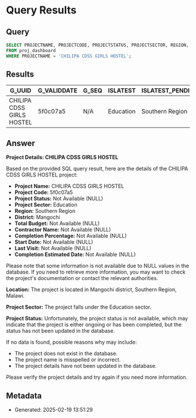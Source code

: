 # Query Results

## Query
```sql
SELECT PROJECTNAME, PROJECTCODE, PROJECTSTATUS, PROJECTSECTOR, REGION, DISTRICT, TOTALBUDGET, CONTRACTORNAME, COMPLETIONPERCENTAGE, STARTDATE, LASTVISIT, COMPLETIONESTIDATE 
FROM proj_dashboard 
WHERE PROJECTNAME = 'CHILIPA CDSS GIRLS HOSTEL';
```

## Results
| G_UUID | G_VALIDDATE | G_SEQ | ISLATEST | ISLATEST_PENDING | ISLATEST_APPROVED | G_CONTEXT | G_COMMUNITYID | G_APPID | G_PROFILEUUID | G_WORKFLOWUUID | MAP_BOUNDARY | MAP_LATITUDE | MAP_LONGITUDE | PROJECTNAME | PROJECTCODE | PROJECTSTATUS | PROJECTDESC | PROJECTRATIONALE | PROJECTSECTOR | PROJECTTYPE | FISCALYEAR | REGION | DISTRICT | DISTRICTCODE | TRADITIONALAUTHORITY | FUNDINGSOURCE | STAGE | PROJECTID | BUDGET | PROJECTCOMPLETEBINARY | ISPROJECTCOMPLETE | PROJECTSTALLEDBINARY | ISPROJECTSTALLED | PROJECTHANDEDBINARY | ISPROJECTHANDEDOVER | CONTRACTORNAME | SIGNINGDATE | TOTALBUDGET | CERTIFICATES | ADDENDUMCOUNT | DURATIONS | TOTALEXPENDITURETODATE | CONTEXPENVARIANCE | CONTEXPENVARIANCEPERCENT | TECCONVARIANCE | TECCONVARIANCEPERCENT | PERCENTSPEND | CERTIFICATESPAID | PERCENTCERTIFICATES | COMPLETIONPERCENTAGE | MALES | FEMALES | TOTALMEMBERS | TOTALISSUES | STARTDATE | LASTVISIT | COMPLETIONDATA | ADDENDUM | COMPLETIONESTIDATE | ACTUALCOMPLETIONDATE | FLAGONE | FLAGTWO | FLAGTHREE | ANYFLAG | ALLFLAGS | ISOVERDUE | DAYSOVERDUE | COMPLETIONSTATUS | SITEREPORTCOMMENTS | CONTRACTORUUID | SITEREPORTUUID | COMPLETIONSTATUSUUID | CYCLE | CYCLECODE | PEOPLEBENEFITED |
| --- | --- | --- | --- | --- | --- | --- | --- | --- | --- | --- | --- | --- | --- | --- | --- | --- | --- | --- | --- | --- | --- | --- | --- | --- | --- | --- | --- | --- | --- | --- | --- | --- | --- | --- | --- | --- | --- | --- | --- | --- | --- | --- | --- | --- | --- | --- | --- | --- | --- | --- | --- | --- | --- | --- | --- | --- | --- | --- | --- | --- | --- | --- | --- | --- | --- | --- | --- | --- | --- | --- | --- | --- | --- | --- | --- |
| CHILIPA CDSS GIRLS HOSTEL | 5f0c07a5 | N/A | Education | Southern Region | Mangochi | N/A | N/A | N/A | N/A | N/A | N/A |


## Answer
**Project Details: CHILIPA CDSS GIRLS HOSTEL**

Based on the provided SQL query result, here are the details of the CHILIPA CDSS GIRLS HOSTEL project:

* **Project Name:** CHILIPA CDSS GIRLS HOSTEL
* **Project Code:** 5f0c07a5
* **Project Status:** Not Available (NULL)
* **Project Sector:** Education
* **Region:** Southern Region
* **District:** Mangochi
* **Total Budget:** Not Available (NULL)
* **Contractor Name:** Not Available (NULL)
* **Completion Percentage:** Not Available (NULL)
* **Start Date:** Not Available (NULL)
* **Last Visit:** Not Available (NULL)
* **Completion Estimated Date:** Not Available (NULL)

Please note that some information is not available due to NULL values in the database. If you need to retrieve more information, you may want to check the project's documentation or contact the relevant authorities.

**Location:** The project is located in Mangochi district, Southern Region, Malawi.

**Project Sector:** The project falls under the Education sector.

**Project Status:** Unfortunately, the project status is not available, which may indicate that the project is either ongoing or has been completed, but the status has not been updated in the database.

If no data is found, possible reasons why may include:

* The project does not exist in the database.
* The project name is misspelled or incorrect.
* The project details have not been updated in the database.

Please verify the project details and try again if you need more information.

## Metadata
- Generated: 2025-02-19 13:51:29
